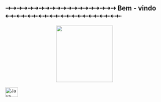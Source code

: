 ## ⇢⇢⇢⇢⇢⇢⇢⇢⇢⇢⇢⇢⇢⇢⇢⇢⇢⇢⇢⇢ Bem - vindo ⇠⇠⇠⇠⇠⇠⇠⇠⇠⇠⇠⇠⇠⇠⇠⇠⇠⇠⇠⇠⇠

<div align="center">
  <a href="https://github.com/kaiqueito">
  <img height="180em" src="https://github-readme-stats.vercel.app/api/top-langs/?username=kaiqueito&layout=compact">
</div>

<div style="display: inline_block"><br>
  <img align="center" alt="Java Icon" height="30" width="40" src="https://cdn.jsdelivr.net/gh/devicons/devicon/icons/java/java-original.svg">
</div>

##
